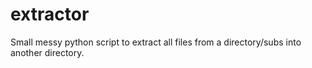 # extractor
Small messy python script to extract all files from a directory/subs into another directory.
